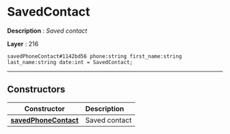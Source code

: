 # SavedContact

**Description** : *Saved contact*

**Layer** : 216

```tl
savedPhoneContact#1142bd56 phone:string first_name:string last_name:string date:int = SavedContact;
```

---

## Constructors

| Constructor | Description |
| :---: | :--- |
| [**savedPhoneContact**](constructor/savedPhoneContact) | Saved contact |